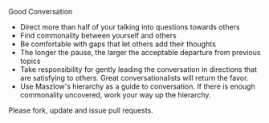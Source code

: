 Good Conversation

* Direct more than half of your talking into questions towards others
* Find commonality between yourself and others
* Be comfortable with gaps that let others add their thoughts
* The longer the pause, the larger the acceptable departure from previous topics
* Take responsibility for gently leading the conversation in directions that are satisfying to others. Great conversationalists will return the favor.
* Use Maszlow's hierarchy as a guide to conversation. If there is enough commonality uncovered, work your way up the hierarchy.

Please fork, update and issue pull requests.